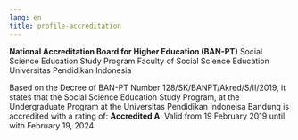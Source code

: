 ```yaml
---
lang: en
title: profile-accreditation
---
```


**National Accreditation Board for Higher Education (BAN-PT)**
Social Science Education Study Program
Faculty of Social Science Education
Universitas Pendidikan Indonesia

Based on the Decree of BAN-PT Number 128/SK/BANPT/Akred/S/II/2019, it states that the Social Science Education Study Program, at the Undergraduate Program at the Universitas Pendidikan Indoneisa Bandung is accredited with a rating of: **Accredited A**. Valid from 19 February 2019 until with February 19, 2024